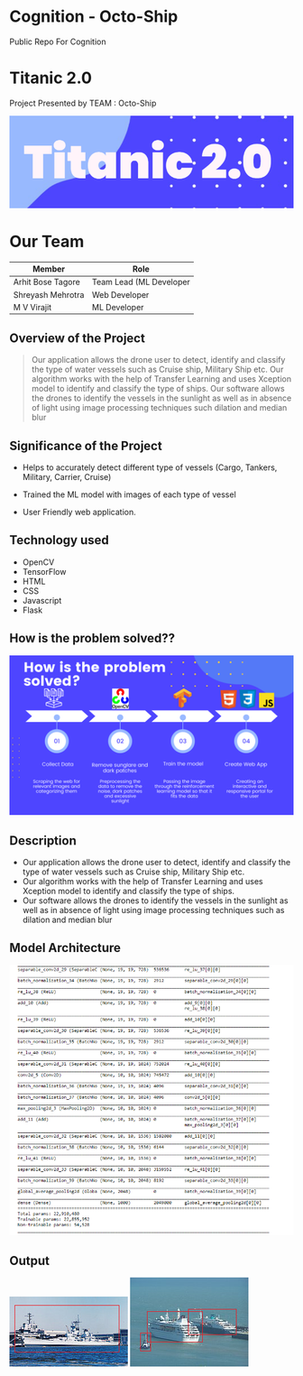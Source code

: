 #  Cognition - Octo-Ship
Public Repo For Cognition

#  Titanic 2.0

Project Presented by TEAM : Octo-Ship

![markdown logo](flask-server/static/images/logo.png)

# Our Team
Member | Role
------------- | -------------
Arhit Bose Tagore  | Team Lead (ML Developer
Shreyash Mehrotra  |  Web Developer
M V Virajit  |  ML Developer


##  Overview of the Project

>Our application allows the drone user to detect, identify and classify the type of water vessels such as Cruise ship, Military Ship etc. 
>Our algorithm works with the help of Transfer Learning and uses Xception model to identify and classify the type of ships. Our software allows the drones to identify the vessels in the sunlight as well as in absence of light using image processing techniques such dilation and median blur

##  Significance of the Project

* Helps to accurately detect different type of vessels (Cargo, Tankers, Military, Carrier, Cruise)

* Trained the ML model with images of each type of vessel

* User Friendly web application.

## Technology used

* OpenCV
* TensorFlow
* HTML
* CSS
* Javascript
* Flask

## How is the problem solved??
![markdown logo](flask-server/static/images/5.png)


##  Description

* Our application allows the drone user to detect, identify and classify the type of water vessels such as Cruise ship, Military Ship etc. 
* Our algorithm works with the help of Transfer Learning and uses Xception model to identify and classify the type of ships.
* Our software allows the drones to identify the vessels in the sunlight as well as in absence of light using image processing techniques such as dilation and median blur


## Model Architecture
![markdown logo](flask-server/static/images/architecture.png)


## Output
![markdown logo](flask-server/static/images/output1.png)
![markdown logo](flask-server/static/images/output2.png)